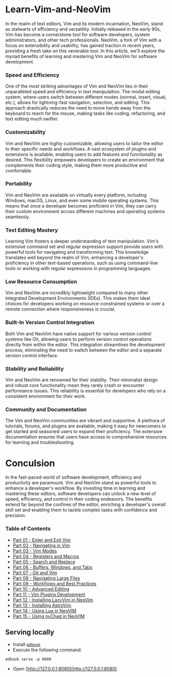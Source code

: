 # Learn-Vim-and-NeoVim

In the realm of text editors, Vim and its modern incarnation, NeoVim, stand as stalwarts of efficiency and versatility. Initially released in the early 90s, Vim has become a cornerstone tool for software developers, system administrators, and other tech professionals. NeoVim, a fork of Vim with a focus on extensibility and usability, has gained traction in recent years, providing a fresh take on this venerable tool. In this article, we'll explore the myriad benefits of learning and mastering Vim and NeoVim for software development.

### Speed and Efficiency

One of the most striking advantages of Vim and NeoVim lies in their unparalleled speed and efficiency in text manipulation. The modal editing system, where users switch between different modes (normal, insert, visual, etc.), allows for lightning-fast navigation, selection, and editing. This approach drastically reduces the need to move hands away from the keyboard to reach for the mouse, making tasks like coding, refactoring, and text editing much swifter.

### Customizability

Vim and NeoVim are highly customizable, allowing users to tailor the editor to their specific needs and workflows. A vast ecosystem of plugins and extensions is available, enabling users to add features and functionality as desired. This flexibility empowers developers to create an environment that complements their coding style, making them more productive and comfortable.

### Portability

Vim and NeoVim are available on virtually every platform, including Windows, macOS, Linux, and even some mobile operating systems. This means that once a developer becomes proficient in Vim, they can carry their custom environment across different machines and operating systems seamlessly.

### Text Editing Mastery

Learning Vim fosters a deeper understanding of text manipulation. Vim's extensive command set and regular expression support provide users with powerful tools for navigating and transforming text. This knowledge translates well beyond the realm of Vim, enhancing a developer's proficiency in other text-based operations, such as using command-line tools or working with regular expressions in programming languages.

### Low Resource Consumption
Vim and NeoVim are incredibly lightweight compared to many other Integrated Development Environments (IDEs). This makes them ideal choices for developers working on resource-constrained systems or over a remote connection where responsiveness is crucial.

### Built-In Version Control Integration

Both Vim and NeoVim have native support for various version control systems like Git, allowing users to perform version control operations directly from within the editor. This integration streamlines the development process, eliminating the need to switch between the editor and a separate version control interface.

### Stability and Reliability

Vim and NeoVim are renowned for their stability. Their minimalist design and robust core functionality mean they rarely crash or encounter performance issues. This reliability is essential for developers who rely on a consistent environment for their work.

### Community and Documentation

The Vim and NeoVim communities are vibrant and supportive. A plethora of tutorials, forums, and plugins are available, making it easy for newcomers to get started and seasoned users to expand their proficiency. The extensive documentation ensures that users have access to comprehensive resources for learning and troubleshooting.

# Conculsion

In the fast-paced world of software development, efficiency and productivity are paramount. Vim and NeoVim stand as powerful tools to enhance a developer's workflow. By investing time in learning and mastering these editors, software developers can unlock a new level of speed, efficiency, and control in their coding endeavors. The benefits extend far beyond the confines of the editor, enriching a developer's overall skill set and enabling them to tackle complex tasks with confidence and precision.

### Table of Contents
- [Part 01 - Enter and Exit Vim](https://github.com/rcallaby/Learn-Vim-and-NeoVim/blob/main/Lessons/Part-01-Enter-and-Exit-Vim/EnterandExit.md)
- [Part 02 - Navigating in Vim](https://github.com/rcallaby/Learn-Vim-and-NeoVim/blob/main/Lessons/Part-02-Navigating-in-Vim/Navigating-in-Vim.md)
- [Part 03 - Vim Modes](https://github.com/rcallaby/Learn-Vim-and-NeoVim/blob/main/Lessons/Part-03-Vim-Modes/vimmodes.md)
- [Part 04 - Registers and Macros](https://github.com/rcallaby/Learn-Vim-and-NeoVim/blob/main/Lessons/Part-04-Registers-and-Macros/registersandmacros.md)
- [Part 05 - Search and Replace](https://github.com/rcallaby/Learn-Vim-and-NeoVim/blob/main/Lessons/Part-05-Search-and-Replace/searchandreplace.md)
- [Part 06 - Buffers, Windows, and Tabs](https://github.com/rcallaby/Learn-Vim-and-NeoVim/blob/main/Lessons/Part-06-Buffers-Windows-Tabs/bufferswindowstabs.md)
- [Part 07 - Git and Vim](https://github.com/rcallaby/Learn-Vim-and-NeoVim/blob/main/Lessons/Part-07-Git-and-VIM/gitandvim.md)
- [Part 08 - Navigating Large Files](https://github.com/rcallaby/Learn-Vim-and-NeoVim/blob/main/Lessons/Part-08-Navigating-Large-Files/navigatinglargefiles.md)
- [Part 09 - Workflows and Best Practices](https://github.com/rcallaby/Learn-Vim-and-NeoVim/blob/main/Lessons/Part-09-Workflows-and-Best-Practices/workflows.md)
- [Part 10 - Advanced Editing](https://github.com/rcallaby/Learn-Vim-and-NeoVim/blob/main/Lessons/Part-10-Advanced-Editing/advancedediting.md)
- [Part 11 - Vim Plugins Development](https://github.com/rcallaby/Learn-Vim-and-NeoVim/blob/main/Lessons/Part-11-Vim-Plugins-Development/vimplugsins.md)
- [Part 12 - Installing LazyVim in NeoVim](https://github.com/rcallaby/Learn-Vim-and-NeoVim/blob/main/Lessons/Part-12-Installing-Lazyvim-NeoVim/installing-lazyvim.md)
- [Part 13 - Installing AstroVim](https://github.com/rcallaby/Learn-Vim-and-NeoVim/blob/main/Lessons/Part-13-Installing-AstroVim/astrovim.md)
- [Part 14 - Using Lua in NeoVIM](https://github.com/rcallaby/Learn-Vim-and-NeoVim/blob/main/Lessons/Part-14-Using-Lua-In-NeoVIM/usingLua.md)
- [Part 15 - Using nvChad in NeoVIM](https://github.com/rcallaby/Learn-Vim-and-NeoVim/blob/main/Lessons/Part-15-Using-nvChad-in-NeoVIM/nvchad.md)

## Serving locally
* Install [`mdbook`](https://rust-lang.github.io/mdBook/guide/installation.html)
* Execute the following command:
```
mdbook serve -p 8080
```
* Open [http://127.0.0.1:8080](http://127.0.0.1:8080)
